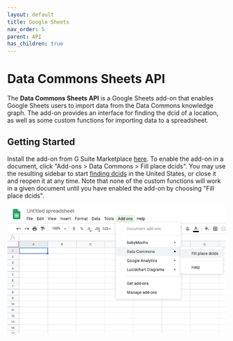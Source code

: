 ```yaml
---
layout: default
title: Google Sheets
nav_order: 5
parent: API
has_children: true
---
```

# Data Commons Sheets API

The **Data Commons Sheets API** is a Google Sheets add-on that enables Google Sheets
users to import data from the Data Commons knowledge graph. The add-on provides an
interface for finding the dcid of a location, as well as some custom functions for
importing data to a spreadsheet.

## Getting Started

Install the add-on from G Suite Marketplace [here](https://gsuite.google.com/marketplace/app/data_commons/454343067575). To enable the add-on in a document, click "Add-ons > Data Commons > Fill place dcids". You may use the resulting sidebar to start [finding dcids](/api/sheets/get_dcid.html) in the United States, or close it and reopen it at any time. Note that none of the custom functions will work in a given document until you have enabled the add-on by choosing "Fill place dcids".


![](/assets/images/sheets/sheets_menu_bar.png)
